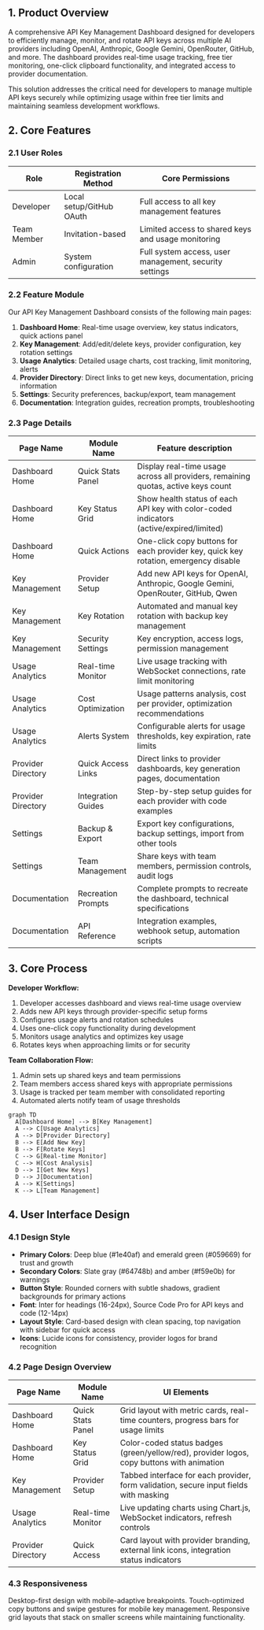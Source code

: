 ## 1. Product Overview
A comprehensive API Key Management Dashboard designed for developers to efficiently manage, monitor, and rotate API keys across multiple AI providers including OpenAI, Anthropic, Google Gemini, OpenRouter, GitHub, and more. The dashboard provides real-time usage tracking, free tier monitoring, one-click clipboard functionality, and integrated access to provider documentation.

This solution addresses the critical need for developers to manage multiple API keys securely while optimizing usage within free tier limits and maintaining seamless development workflows.

## 2. Core Features

### 2.1 User Roles
| Role | Registration Method | Core Permissions |
|------|---------------------|------------------|
| Developer | Local setup/GitHub OAuth | Full access to all key management features |
| Team Member | Invitation-based | Limited access to shared keys and usage monitoring |
| Admin | System configuration | Full system access, user management, security settings |

### 2.2 Feature Module
Our API Key Management Dashboard consists of the following main pages:
1. **Dashboard Home**: Real-time usage overview, key status indicators, quick actions panel
2. **Key Management**: Add/edit/delete keys, provider configuration, key rotation settings
3. **Usage Analytics**: Detailed usage charts, cost tracking, limit monitoring, alerts
4. **Provider Directory**: Direct links to get new keys, documentation, pricing information
5. **Settings**: Security preferences, backup/export, team management
6. **Documentation**: Integration guides, recreation prompts, troubleshooting

### 2.3 Page Details
| Page Name | Module Name | Feature description |
|-----------|-------------|---------------------|
| Dashboard Home | Quick Stats Panel | Display real-time usage across all providers, remaining quotas, active keys count |
| Dashboard Home | Key Status Grid | Show health status of each API key with color-coded indicators (active/expired/limited) |
| Dashboard Home | Quick Actions | One-click copy buttons for each provider key, quick key rotation, emergency disable |
| Key Management | Provider Setup | Add new API keys for OpenAI, Anthropic, Google Gemini, OpenRouter, GitHub, Qwen |
| Key Management | Key Rotation | Automated and manual key rotation with backup key management |
| Key Management | Security Settings | Key encryption, access logs, permission management |
| Usage Analytics | Real-time Monitor | Live usage tracking with WebSocket connections, rate limit monitoring |
| Usage Analytics | Cost Optimization | Usage patterns analysis, cost per provider, optimization recommendations |
| Usage Analytics | Alerts System | Configurable alerts for usage thresholds, key expiration, rate limits |
| Provider Directory | Quick Access Links | Direct links to provider dashboards, key generation pages, documentation |
| Provider Directory | Integration Guides | Step-by-step setup guides for each provider with code examples |
| Settings | Backup & Export | Export key configurations, backup settings, import from other tools |
| Settings | Team Management | Share keys with team members, permission controls, audit logs |
| Documentation | Recreation Prompts | Complete prompts to recreate the dashboard, technical specifications |
| Documentation | API Reference | Integration examples, webhook setup, automation scripts |

## 3. Core Process
**Developer Workflow:**
1. Developer accesses dashboard and views real-time usage overview
2. Adds new API keys through provider-specific setup forms
3. Configures usage alerts and rotation schedules
4. Uses one-click copy functionality during development
5. Monitors usage analytics and optimizes key usage
6. Rotates keys when approaching limits or for security

**Team Collaboration Flow:**
1. Admin sets up shared keys and team permissions
2. Team members access shared keys with appropriate permissions
3. Usage is tracked per team member with consolidated reporting
4. Automated alerts notify team of usage thresholds

```mermaid
graph TD
  A[Dashboard Home] --> B[Key Management]
  A --> C[Usage Analytics]
  A --> D[Provider Directory]
  B --> E[Add New Key]
  B --> F[Rotate Keys]
  C --> G[Real-time Monitor]
  C --> H[Cost Analysis]
  D --> I[Get New Keys]
  D --> J[Documentation]
  A --> K[Settings]
  K --> L[Team Management]
```

## 4. User Interface Design
### 4.1 Design Style
- **Primary Colors**: Deep blue (#1e40af) and emerald green (#059669) for trust and growth
- **Secondary Colors**: Slate gray (#64748b) and amber (#f59e0b) for warnings
- **Button Style**: Rounded corners with subtle shadows, gradient backgrounds for primary actions
- **Font**: Inter for headings (16-24px), Source Code Pro for API keys and code (12-14px)
- **Layout Style**: Card-based design with clean spacing, top navigation with sidebar for quick access
- **Icons**: Lucide icons for consistency, provider logos for brand recognition

### 4.2 Page Design Overview
| Page Name | Module Name | UI Elements |
|-----------|-------------|-------------|
| Dashboard Home | Quick Stats Panel | Grid layout with metric cards, real-time counters, progress bars for usage limits |
| Dashboard Home | Key Status Grid | Color-coded status badges (green/yellow/red), provider logos, copy buttons with animation |
| Key Management | Provider Setup | Tabbed interface for each provider, form validation, secure input fields with masking |
| Usage Analytics | Real-time Monitor | Live updating charts using Chart.js, WebSocket indicators, refresh controls |
| Provider Directory | Quick Access | Card layout with provider branding, external link icons, integration status indicators |

### 4.3 Responsiveness
Desktop-first design with mobile-adaptive breakpoints. Touch-optimized copy buttons and swipe gestures for mobile key management. Responsive grid layouts that stack on smaller screens while maintaining functionality.
